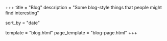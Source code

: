 +++
title = "Blog"
description = "Some blog-style things that people might find interesting"

sort_by = "date"

template = "blog.html"
page_template = "blog-page.html"
+++
